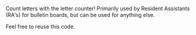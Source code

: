 
###
Count letters with the letter counter!
Primarily used by Resident Assistants (RA's) for bulletin boards, but can be used for anything else.

Feel free to reuse this code.
